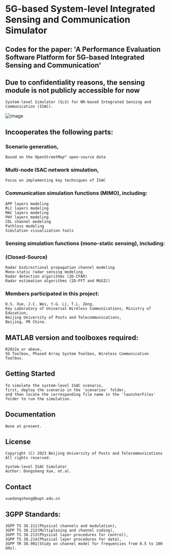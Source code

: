 # 5G-based System-level Integrated Sensing and Communication Simulator
## Codes for the paper: 'A Performance Evaluation Software Platform for 5G-based Integrated Sensing and Communication'
## Due to confidentiality reasons, the sensing module is not publicly accessible for now
    System-level Simulator (SLS) for NR-based Integrated Sensing and Communication (ISAC).
![image](https://github.com/xds0112/5G_based_System_level_Integrated_Sensing_and_Communication_Simulator/blob/main/dataFiles/platformICON.bmp)

## Incooperates the following parts:<br>
###  Scenario generation,<br>
    Based on the OpenStreetMap™ open-source data
###  Multi-node ISAC network simulation,<br>
    Focus on implementing key techniques of ISAC
###  Communication simulation functions (MIMO), including:<br>
    APP layers modeling
    RLC layers modeling
    MAC layers modeling
    PHY layers modeling
    CDL channel modeling
    Pathloss modeling
    Simulation visualization tools
### Sensing simulation functions (mono-static sensing), including:<br>
### (Closed-Source)
    Radar bidirectional propagation channel modeling
    Mono-static radar sensing modeling
    Radar detection algorithms (2D-CFAR)
    Radar estimation algorithms (2D-FFT and MUSIC)


### Members participated in this project:<br>
    D.S. Xue, J.C. Wei, Y.G. Li, T.L. Zeng,
    Key Laboratory of Universal Wireless Communications, Ministry of Education,
    Beijing University of Posts and Telecommunications,
    Beijing, PR China.


## MATLAB version and toolboxes required: 
    R2022a or above,
    5G Toolbox, Phased Array System Toolbox, Wireless Communication Toolbox.


## Getting Started
    To simulate the system-level ISAC scenario,
    first, deploy the scenario in the 'scenarios' folder,
    and then locate the corresponding file name in the 'launcherFiles' folder to run the simulation.


## Documentation
    None at present.


## License
    Copyright (C) 2023 Beijing University of Posts and Telecommunications
    All rights reserved.

    System-level ISAC Simulator
    Author: Dongsheng Xue, et.al.


## Contact
    xuedongsheng@bupt.edu.cn


## 3GPP Standards:
    3GPP TS 38.211(Physical channels and modulation),
    3GPP TS 38.212(Multiplexing and channel coding),
    3GPP TS 38.213(Physical layer procedures for control),
    3GPP TS 38.214(Physical layer procedures for data),
    3GPP TR 38.901(Study on channel model for frequencies from 0.5 to 100 GHz). 


